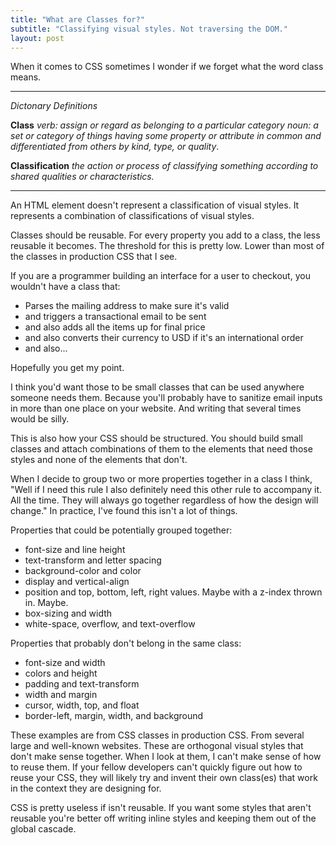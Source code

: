 ```yaml
---
title: "What are Classes for?"
subtitle: "Classifying visual styles. Not traversing the DOM."
layout: post
---
```


When it comes to CSS sometimes I wonder if we forget what the word class means.

--------------------------

*Dictonary Definitions*

**Class**
*verb: assign or regard as belonging to a particular category*
*noun: a set or category of things having some property or attribute in common and differentiated from others by kind, type, or quality*.

**Classification**
*the action or process of classifying something according to shared qualities or characteristics.*

--------------------------

An HTML element doesn't represent a classification of visual styles. It represents a combination of classifications of visual styles.

Classes should be reusable. For every property you add to a class, the less reusable it becomes.
The threshold for this is pretty low. Lower than most of the classes in production CSS that I see.

If you are a programmer building an interface for a user to checkout, you wouldn't have a class that:

* Parses the mailing address to make sure it's valid
* and triggers a transactional email to be sent
* and also adds all the items up for final price
* and also converts their currency to USD if it's an international order
* and also...

Hopefully you get my point.

I think you'd want those to be small classes that can be used anywhere someone needs them. Because you'll probably have to sanitize email inputs in more than one place on your website. And writing that several times would be silly.

This is also how your CSS should be structured. You should build small classes and attach combinations of them to the elements that need those styles and none of the elements that don't.

When I decide to group two or more properties together in a class I think, "Well if I need this rule I also definitely need this other rule to accompany it. All the time. They will always go together regardless of how the design will change." In practice, I've found this isn't a lot of things.

Properties that could be potentially grouped together:

* font-size and line height
* text-transform and letter spacing
* background-color and color
* display and vertical-align
* position and top, bottom, left, right values. Maybe with a z-index thrown in. Maybe.
* box-sizing and width
* white-space, overflow, and text-overflow

Properties that probably don't belong in the same class:

* font-size and width
* colors and height
* padding and text-transform
* width and margin
* cursor, width, top, and float
* border-left, margin, width, and background

These examples are from CSS classes in production CSS. From several large and well-known websites. These are orthogonal visual styles that don't make sense together. When I look at them, I can't make sense of how to reuse them. If your fellow developers can't quickly figure out how to reuse your CSS, they will likely try and invent their own class(es) that work in the context they are designing for.

CSS is pretty useless if isn't reusable. If you want some styles that aren't reusable you're better off writing inline styles and keeping them out of the global cascade.
